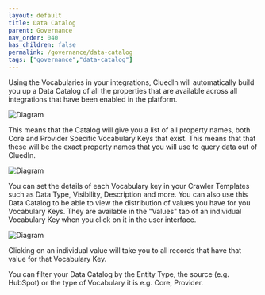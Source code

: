 ```yaml
---
layout: default
title: Data Catalog
parent: Governance
nav_order: 040
has_children: false
permalink: /governance/data-catalog
tags: ["governance","data-catalog"]
---
```


Using the Vocabularies in your integrations, CluedIn will automatically build you up a Data Catalog of all the properties that are available across all integrations that have been enabled in the platform. 

![Diagram](../assets/images/governance/intro-catalog.png)  

This means that the Catalog will give you a list of all property names, both Core and Provider Specific Vocabulary Keys that exist. This means that that these will be the exact property names that you will use to query data out of CluedIn. 

![Diagram](../assets/images/governance/list-view.png)  

You can set the details of each Vocabulary key in your Crawler Templates such as Data Type, Visibility, Description and more. You can also use this Data Catalog to be able to view the distribution of values you have for you Vocabulary Keys. They are available in the "Values" tab of an individual Vocabulary Key when you click on it in the user interface. 

![Diagram](../assets/images/governance/vocabulary-value-facets.png)  

Clicking on an individual value will take you to all records that have that value for that Vocabulary Key. 

You can filter your Data Catalog by the Entity Type, the source (e.g. HubSpot) or the type of Vocabulary it is e.g. Core, Provider.